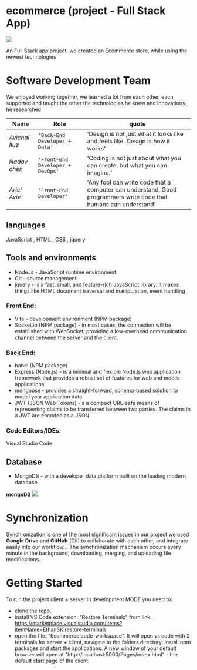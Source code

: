 # ecommerce (project - Full Stack App)

![](client/public/logo-addbg-preview.png)

An Full Stack app project, we created an Ecommerce store, while using the newest technologies

# Software Development Team

We enjoyed working together, we learned a lot from each other, each supported and taught the other the technologies he knew and innovations he researched

| Name           | Role                             | quote                                                                     |
| -------------- | -------------------------------- | ------------------------------------------------------------------------- |
| _Avichai Iluz_ | `'Back-End Developer + Data'`    | 'Design is not just what it looks like and feels like. Design is how it works'   |
| _Nadav chen_   | `'Front-End Developer + DevOps'` | 'Coding is not just about what you can create, but what you can imagine.' |
| _Ariel Aviv_   | `'Front-End Developer'`          | 'Any fool can write code that a computer can understand. Good programmers write code that humans can understand'      |


## languages
JavaScript , HTML , CSS , jquery

## Tools and environments
- NodeJs - JavaScript runtime environment.
- Git - source management
- jquery -  is a fast, small, and feature-rich JavaScript library. It makes things like HTML document traversal and manipulation, event handling

### Front End:
- Vite - development environment (NPM package)
- Socket.io (NPM package) - in most cases, the connection will be established with WebSocket, providing a low-overhead communication channel between the server and the client.

### Back End:
- babel (NPM package)
- Express (Node.js) - is a minimal and flexible Node.js web application framework that provides a robust set of features for web and mobile applications
- mongoose -  provides a straight-forward, schema-based solution to model your application data
- JWT (JSON Web Tokens) - s a compact URL-safe means of representing claims to be transferred between two parties. The claims in a JWT are encoded as a JSON

### Code Editors/IDEs:
Visual Studio Code

## Database
- MongoDB - with a developer data platform built on the leading modern database.

**mongoDB**
![](https://www.pngall.com/wp-content/uploads/13/Mongodb-PNG-Image-HD.png)

# Synchronization

Synchronization is one of the most significant issues in our project we used **Google Drive** and **GitHub** (Git) to collaborate with each other, and integrate easily into our workflow... The synchronization mechanism occurs every minute in the background, downloading, merging, and uploading file modifications.

# Getting Started

To run the project client + server in development MODE you need to:
- clone the repo.
- install VS Code extension: "Restore Terminals" from link: https://marketplace.visualstudio.com/items?itemName=EthanSK.restore-terminals
- open the file: "Ecommerce.code-workspace". It will open vs code with 2 terminals for server + client, navigate to the folders directory, install npm packages and start the applications. A new window of your default browser will open at "http://localhost:5000/Pages/index.html" - the default start page of the client.
